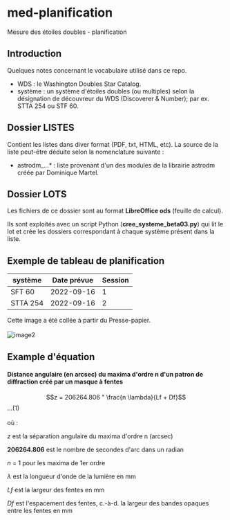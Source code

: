 # med-planification
Mesure des étoiles doubles - planification

## Introduction

Quelques notes concernant le vocabulaire utilisé dans ce repo.

* WDS : le Washington Doubles Star Catalog.
* système : un système d'étoiles doubles (ou multiples) selon la désignation de découvreur du WDS (Discoverer & Number); par ex. STTA 254 ou STF 60.

## Dossier LISTES

Contient les listes dans diver format (PDF, txt, HTML, etc). La source de la liste peut-être déduite selon la nomenclature suivante :
* astrodm_...* : liste provenant d'un des modules de la librairie astrodm créée par Dominique Martel.

## Dossier LOTS
Les fichiers de ce dossier sont au format __LibreOffice ods__ (feuille de calcul).

Ils sont exploités avec un script Python (__cree_systeme_beta03.py__) qui lit le lot et crée les dossiers correspondant à chaque système présent dans la liste.

## Exemple de tableau de planification<br>
|système |Date prévue|Session|
|--------|-----------|-------|
|SFT 60  |2022-09-16 |1      |
|STTA 254|2022-09-16 |2      |

Cette image a été collée à partir du Presse-papier.<br><br>
![image2](https://user-images.githubusercontent.com/52057610/189502393-4bbe468b-7a19-4b2b-9824-7b253af39a5d.jpg)

## Example d'équation
#### Distance angulaire (en arcsec) du maxima d'ordre n d'un patron de diffraction créé par un masque à fentes
$$z = 206264.806 " \frac{n \lambda}{Lf + Df}$$...(1)<br><br>
où :

$z$ est la séparation angulaire du maxima d'ordre n (arcsec)

__206264.806__ est le nombre de secondes d'arc dans un radian

$n$ = 1 pour les maxima de 1er ordre

$\lambda$ est la longueur d'onde de la lumière en mm

$Lf$ est la largeur des fentes en mm

$Df$ est l'espacement des fentes, c.-à-d. la largeur des bandes opaques entre les fentes en mm
